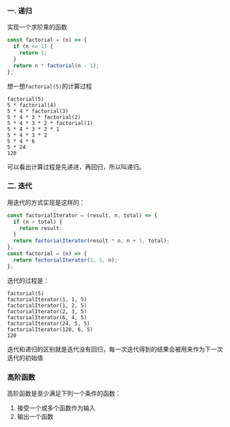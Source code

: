 ### 一. 递归

实现一个求阶乘的函数
  ```javascript
  const factorial = (n) => {
    if (n <= 1) {
      return 1;
    }
    return n * factorial(n - 1);
  };
  ```
  想一想`factorial(5)`的计算过程
  ```
  factorial(5)
  5 * factorial(4)
  5 * 4 * factorial(3)
  5 * 4 * 3 * factorial(2)
  5 * 4 * 3 * 2 * factorial(1)
  5 * 4 * 3 * 2 * 1
  5 * 4 * 3 * 2
  5 * 4 * 6
  5 * 24
  120
  ```
  可以看出计算过程是先递进，再回归，所以叫递归。

### 二. 迭代

用迭代的方式实现是这样的：

```javascript
const factorialIterator = (result, n, total) => {
  if (n > total) {
    return result;
  }
  return factorialIterator(result * n, n + 1, total);
};
const factorial = (n) => {
  return factorialIterator(1, 1, n);
};
```

迭代的过程是：

```
factorial(5)
factorialIterator(1, 1, 5)
factorialIterator(1, 2, 5)
factorialIterator(2, 3, 5)
factorialIterator(6, 4, 5)
factorialIterator(24, 5, 5)
factorialIterator(120, 6, 5)
120
```

迭代和递归的区别就是迭代没有回归，每一次迭代得到的结果会被用来作为下一次迭代的初始值

### 高阶函数

高阶函数是至少满足下列一个条件的函数：

1. 接受一个或多个函数作为输入
2. 输出一个函数

